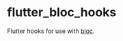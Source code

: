 # flutter_bloc_hooks

Flutter hooks for use with [bloc][bloc_link].

[bloc_link]: https://pub.dev/packages/bloc

